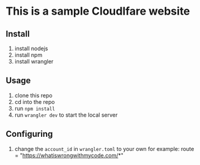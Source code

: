 # This is a sample Cloudlfare website

## Install
1. install nodejs
2. install npm
3. install wrangler

## Usage
1. clone this repo
2. cd into the repo
3. run `npm install`
4. run `wrangler dev` to start the local server

## Configuring
1. change the `account_id` in `wrangler.toml` to your own
for example: 
route = "https://whatiswrongwithmycode.com/*"
